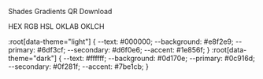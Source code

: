 Shades
    Gradients
    QR
    Download

HEX
RGB
HSL
OKLAB
OKLCH

:root[data-theme="light"] {
  --text: #000000;
  --background: #e8f2e9;
  --primary: #6df3cf;
  --secondary: #d6f0e6;
  --accent: #1e856f;
}
:root[data-theme="dark"] {
  --text: #ffffff;
  --background: #0d170e;
  --primary: #0c916d;
  --secondary: #0f281f;
  --accent: #7be1cb;
}